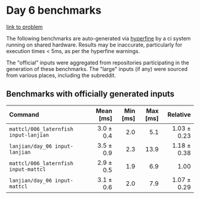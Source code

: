 # Day 6 benchmarks

[link to problem](http://adventofcode.com/2021/day/6)

The following benchmarks are auto-generated via [hyperfine](https://github.com/sharkdp/hyperfine) by a ci system running on shared hardware. Results may be inaccurate, particularly for execution times < 5ms, as per the hyperfine warnings.

The "official" inputs were aggregated from repositories participating in the generation of these benchmarks. The "large" inputs (if any) were sourced from various places, including the subreddit.

## Benchmarks with officially generated inputs
| Command | Mean [ms] | Min [ms] | Max [ms] | Relative |
|:---|---:|---:|---:|---:|
| `mattcl/006_laternfish input-lanjian` | 3.0 ± 0.4 | 2.0 | 5.1 | 1.03 ± 0.23 |
| `lanjian/day_06 input-lanjian` | 3.5 ± 0.9 | 2.3 | 13.9 | 1.18 ± 0.38 |
| `mattcl/006_laternfish input-mattcl` | 2.9 ± 0.5 | 1.9 | 6.9 | 1.00 |
| `lanjian/day_06 input-mattcl` | 3.1 ± 0.6 | 2.0 | 7.9 | 1.07 ± 0.29 |
